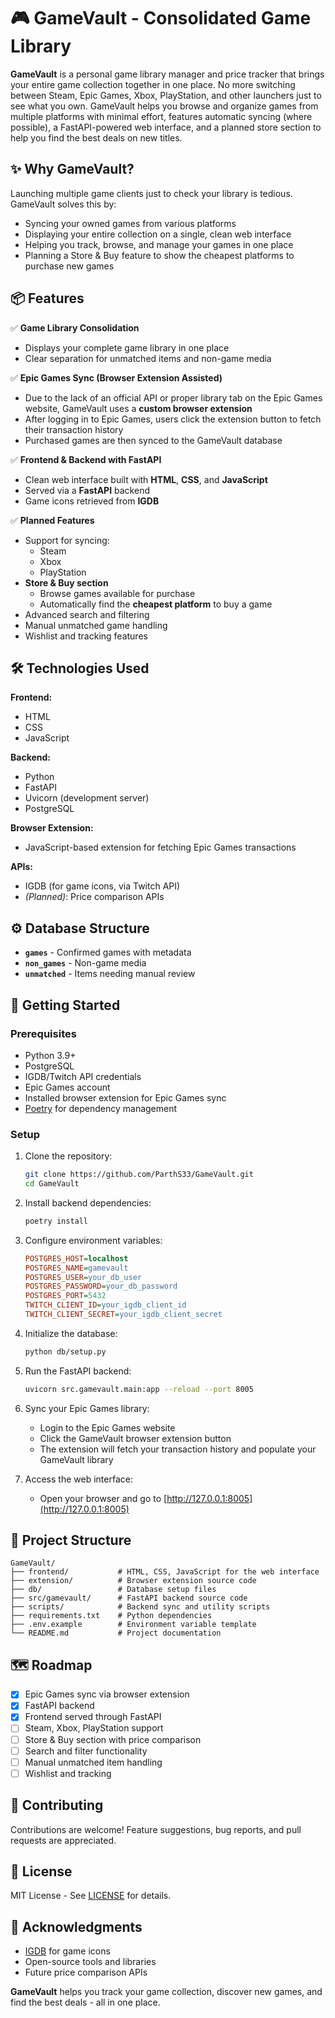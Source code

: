 
# 🎮 GameVault - Consolidated Game Library

**GameVault** is a personal game library manager and price tracker that brings your entire game collection together in one place. No more switching between Steam, Epic Games, Xbox, PlayStation, and other launchers just to see what you own. GameVault helps you browse and organize games from multiple platforms with minimal effort, features automatic syncing (where possible), a FastAPI-powered web interface, and a planned store section to help you find the best deals on new titles.

## ✨ Why GameVault?

Launching multiple game clients just to check your library is tedious. GameVault solves this by:
- Syncing your owned games from various platforms
- Displaying your entire collection on a single, clean web interface
- Helping you track, browse, and manage your games in one place
- Planning a Store & Buy feature to show the cheapest platforms to purchase new games

## 📦 Features

✅ **Game Library Consolidation**  
- Displays your complete game library in one place  
- Clear separation for unmatched items and non-game media  

✅ **Epic Games Sync (Browser Extension Assisted)**  
- Due to the lack of an official API or proper library tab on the Epic Games website, GameVault uses a **custom browser extension**  
- After logging in to Epic Games, users click the extension button to fetch their transaction history  
- Purchased games are then synced to the GameVault database  

✅ **Frontend & Backend with FastAPI**  
- Clean web interface built with **HTML**, **CSS**, and **JavaScript**  
- Served via a **FastAPI** backend  
- Game icons retrieved from **IGDB**  

✅ **Planned Features**  
- Support for syncing:  
  - Steam  
  - Xbox  
  - PlayStation  
- **Store & Buy section**  
  - Browse games available for purchase  
  - Automatically find the **cheapest platform** to buy a game  
- Advanced search and filtering  
- Manual unmatched game handling  
- Wishlist and tracking features  

## 🛠️ Technologies Used

**Frontend:**  
- HTML  
- CSS  
- JavaScript  

**Backend:**  
- Python  
- FastAPI  
- Uvicorn (development server)  
- PostgreSQL  

**Browser Extension:**  
- JavaScript-based extension for fetching Epic Games transactions  

**APIs:**  
- IGDB (for game icons, via Twitch API)  
- *(Planned)*: Price comparison APIs  

## ⚙️ Database Structure

- **`games`** - Confirmed games with metadata  
- **`non_games`** - Non-game media  
- **`unmatched`** - Items needing manual review  

## 🚀 Getting Started

### Prerequisites

- Python 3.9+  
- PostgreSQL  
- IGDB/Twitch API credentials  
- Epic Games account  
- Installed browser extension for Epic Games sync
- [Poetry](https://python-poetry.org/) for dependency management

### Setup

1. Clone the repository:  
   ```bash  
   git clone https://github.com/ParthS33/GameVault.git  
   cd GameVault  
   ```  

2. Install backend dependencies:  
   ```bash  
   poetry install    
   ```  

3. Configure environment variables:  
   ```ini  
   POSTGRES_HOST=localhost  
   POSTGRES_NAME=gamevault  
   POSTGRES_USER=your_db_user  
   POSTGRES_PASSWORD=your_db_password  
   POSTGRES_PORT=5432  
   TWITCH_CLIENT_ID=your_igdb_client_id  
   TWITCH_CLIENT_SECRET=your_igdb_client_secret  
   ```  

4. Initialize the database:  
   ```bash  
   python db/setup.py  
   ```  

5. Run the FastAPI backend:  
   ```bash  
   uvicorn src.gamevault.main:app --reload --port 8005  
   ```  

6. Sync your Epic Games library:  
   - Login to the Epic Games website  
   - Click the GameVault browser extension button  
   - The extension will fetch your transaction history and populate your GameVault library  

7. Access the web interface:  
   - Open your browser and go to [http://127.0.0.1:8005](http://127.0.0.1:8005)  

## 📂 Project Structure

```
GameVault/
├── frontend/           # HTML, CSS, JavaScript for the web interface
├── extension/          # Browser extension source code
├── db/                 # Database setup files
├── src/gamevault/      # FastAPI backend source code
├── scripts/            # Backend sync and utility scripts
├── requirements.txt    # Python dependencies
├── .env.example        # Environment variable template
└── README.md           # Project documentation
```

## 🗺️ Roadmap

- [x] Epic Games sync via browser extension  
- [x] FastAPI backend  
- [x] Frontend served through FastAPI  
- [ ] Steam, Xbox, PlayStation support  
- [ ] Store & Buy section with price comparison  
- [ ] Search and filter functionality  
- [ ] Manual unmatched item handling  
- [ ] Wishlist and tracking  

## 🤝 Contributing

Contributions are welcome! Feature suggestions, bug reports, and pull requests are appreciated.

## 📄 License

MIT License - See [LICENSE](LICENSE) for details.

## 🎉 Acknowledgments

- [IGDB](https://www.igdb.com/) for game icons  
- Open-source tools and libraries  
- Future price comparison APIs  

**GameVault** helps you track your game collection, discover new games, and find the best deals - all in one place.
